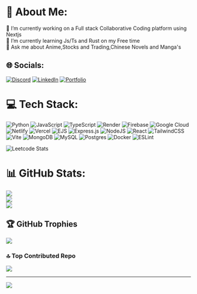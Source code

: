 # 💫 About Me:
🔭 I’m currently working on a Full stack Collaborative Coding platform using Nextjs  <br>🌱 I’m currently learning Js/Ts and Rust on my Free time<br>💬 Ask me about Anime,Stocks and Trading,Chinese Novels and Manga's


## 🌐 Socials:
[![Discord](https://img.shields.io/badge/Discord-%237289DA.svg?logo=discord&logoColor=white)](https://discord.com/channels/@me/912329737869877329) [![LinkedIn](https://img.shields.io/badge/LinkedIn-%230077B5.svg?logo=linkedin&logoColor=white)](https://linkedin.com/in/Rohit-bhetal) [![Portfolio](https://img.shields.io/badge/portfolio-8A2BE2)](https://portfolio-rohit-orpin.vercel.app/)

# 💻 Tech Stack:
![Python](https://img.shields.io/badge/python-3670A0?style=for-the-badge&logo=python&logoColor=ffdd54) ![JavaScript](https://img.shields.io/badge/javascript-%23323330.svg?style=for-the-badge&logo=javascript&logoColor=%23F7DF1E) ![TypeScript](https://img.shields.io/badge/typescript-%23007ACC.svg?style=for-the-badge&logo=typescript&logoColor=white) ![Render](https://img.shields.io/badge/Render-%46E3B7.svg?style=for-the-badge&logo=render&logoColor=white) ![Firebase](https://img.shields.io/badge/firebase-%23039BE5.svg?style=for-the-badge&logo=firebase) ![Google Cloud](https://img.shields.io/badge/GoogleCloud-%234285F4.svg?style=for-the-badge&logo=google-cloud&logoColor=white) ![Netlify](https://img.shields.io/badge/netlify-%23000000.svg?style=for-the-badge&logo=netlify&logoColor=#00C7B7) ![Vercel](https://img.shields.io/badge/vercel-%23000000.svg?style=for-the-badge&logo=vercel&logoColor=white) ![EJS](https://img.shields.io/badge/ejs-%23B4CA65.svg?style=for-the-badge&logo=ejs&logoColor=black) ![Express.js](https://img.shields.io/badge/express.js-%23404d59.svg?style=for-the-badge&logo=express&logoColor=%2361DAFB) ![NodeJS](https://img.shields.io/badge/node.js-6DA55F?style=for-the-badge&logo=node.js&logoColor=white) ![React](https://img.shields.io/badge/react-%2320232a.svg?style=for-the-badge&logo=react&logoColor=%2361DAFB) ![TailwindCSS](https://img.shields.io/badge/tailwindcss-%2338B2AC.svg?style=for-the-badge&logo=tailwind-css&logoColor=white) ![Vite](https://img.shields.io/badge/vite-%23646CFF.svg?style=for-the-badge&logo=vite&logoColor=white) ![MongoDB](https://img.shields.io/badge/MongoDB-%234ea94b.svg?style=for-the-badge&logo=mongodb&logoColor=white) ![MySQL](https://img.shields.io/badge/mysql-4479A1.svg?style=for-the-badge&logo=mysql&logoColor=white) ![Postgres](https://img.shields.io/badge/postgres-%23316192.svg?style=for-the-badge&logo=postgresql&logoColor=white) ![Docker](https://img.shields.io/badge/docker-%230db7ed.svg?style=for-the-badge&logo=docker&logoColor=white) ![ESLint](https://img.shields.io/badge/ESLint-4B3263?style=for-the-badge&logo=eslint&logoColor=white)

![Leetcode Stats](https://leetcard.jacoblin.cool/RohitBhetal)
# 📊 GitHub Stats:
![](https://github-readme-stats.vercel.app/api?username=Rohit-Bhetal&theme=dark&hide_border=false&include_all_commits=true&count_private=true)<br/>
![](https://github-readme-streak-stats.herokuapp.com/?user=Rohit-Bhetal&theme=dark&hide_border=false)<br/>
![](https://github-readme-stats.vercel.app/api/top-langs/?username=Rohit-Bhetal&theme=dark&hide_border=false&include_all_commits=true&count_private=true&layout=compact)

## 🏆 GitHub Trophies
![](https://github-profile-trophy.vercel.app/?username=Rohit-Bhetal&theme=radical&no-frame=false&no-bg=false&margin-w=4)

### 🔝 Top Contributed Repo
![](https://github-contributor-stats.vercel.app/api?username=Rohit-Bhetal&limit=5&theme=dark&combine_all_yearly_contributions=true)

---
[![](https://visitcount.itsvg.in/api?id=Rohit-Bhetal&icon=0&color=0)](https://visitcount.itsvg.in)

<!-- Proudly created with GPRM ( https://gprm.itsvg.in ) -->
